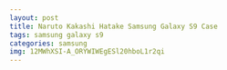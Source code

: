 ```yaml
---
layout: post
title: Naruto Kakashi Hatake Samsung Galaxy S9 Case
tags: samsung galaxy s9
categories: samsung
img: 12MWhXSI-A_ORYWIWEgESl20hboL1r2qi
---
```

